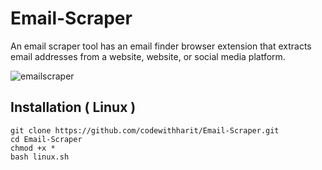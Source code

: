 # Email-Scraper
An email scraper tool has an email finder browser extension that extracts email addresses from a website, website, or social media platform.


![emailscraper](https://user-images.githubusercontent.com/88737074/189989179-75ca0c33-c9ec-44a4-9a77-bc65cb9e0caa.png)


## Installation ( Linux )

```
git clone https://github.com/codewithharit/Email-Scraper.git
cd Email-Scraper
chmod +x *
bash linux.sh
```

